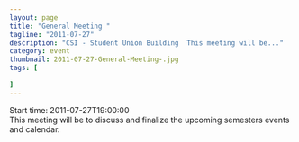 ```yaml
---
layout: page 
title: "General Meeting "
tagline: "2011-07-27"
description: "CSI - Student Union Building  This meeting will be..."
category: event
thumbnail: 2011-07-27-General-Meeting-.jpg
tags: [
	
]
---
```


Start time: 2011-07-27T19:00:00  
This meeting will be to discuss and finalize the upcoming semesters events and calendar.

